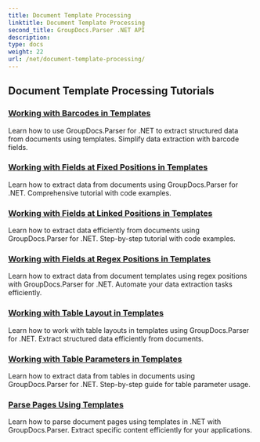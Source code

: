 ```yaml
---
title: Document Template Processing
linktitle: Document Template Processing
second_title: GroupDocs.Parser .NET API
description: 
type: docs
weight: 22
url: /net/document-template-processing/
---
```


## Document Template Processing Tutorials
### [Working with Barcodes in Templates](./working-with-barcodes-in-templates/)
Learn how to use GroupDocs.Parser for .NET to extract structured data from documents using templates. Simplify data extraction with barcode fields.
### [Working with Fields at Fixed Positions in Templates](./working-with-fields-at-fixed-positions-in-templates/)
Learn how to extract data from documents using GroupDocs.Parser for .NET. Comprehensive tutorial with code examples.
### [Working with Fields at Linked Positions in Templates](./working-with-fields-at-linked-positions-in-templates/)
Learn how to extract data efficiently from documents using GroupDocs.Parser for .NET. Step-by-step tutorial with code examples.
### [Working with Fields at Regex Positions in Templates](./working-with-fields-at-regex-positions-in-templates/)
Learn how to extract data from document templates using regex positions with GroupDocs.Parser for .NET. Automate your data extraction tasks efficiently.
### [Working with Table Layout in Templates](./working-with-table-layout-in-templates/)
Learn how to work with table layouts in templates using GroupDocs.Parser for .NET. Extract structured data efficiently from documents.
### [Working with Table Parameters in Templates](./working-with-table-parameters-in-templates/)
Learn how to extract data from tables in documents using GroupDocs.Parser for .NET. Step-by-step guide for table parameter usage.
### [Parse Pages Using Templates](./parse-pages-using-templates/)
Learn how to parse document pages using templates in .NET with GroupDocs.Parser. Extract specific content efficiently for your applications.